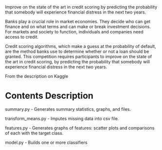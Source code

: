 Improve on the state of the art in credit scoring by predicting the probability that somebody will experience financial distress in the next two years.

Banks play a crucial role in market economies. They decide who can get finance and on what terms and can make or break investment decisions. For markets and society to function, individuals and companies need access to credit.

Credit scoring algorithms, which make a guess at the probability of default, are the method banks use to determine whether or not a loan should be granted. This competition requires participants to improve on the state of the art in credit scoring, by predicting the probability that somebody will experience financial distress in the next two years.

From the description on Kaggle

# Contents Description

summary.py - Generates summary statistics, graphs, and files.

transform_means.py - Imputes missing data into csv file.

features.py - Generates graphs of features: scatter plots and comparisons of each with the target class. 

model.py - Builds one or more classifiers 

